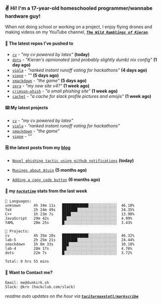 ### ✌️ Hi! I'm a 17-year-old homeschooled programmer/wannabe hardware guy!

When not doing school or working on a project, I enjoy flying drones and making videos on my YouTube channel, [**_`The Wild Ramblings of Kieran`_**](https://youtube.com/@kieran.rambles).

#### 👷 The latest repos I've pushed to

- [`cv`](https://github.com/taciturnaxolotl/cv) - _"my cv powered by latex"_ **(today)**
- [`dots`](https://github.com/taciturnaxolotl/dots) - _"Kieran's opinionated (and probably slightly dumb) nix config"_ **(1 day ago)**
- [`viola`](https://github.com/taciturnaxolotl/viola) - _"ranked instant runoff voting for hackathons"_ **(4 days ago)**
- [`yippe`](https://github.com/taciturnaxolotl/yippe) - _""_ **(5 days ago)**
- [`smackdown`](https://github.com/taciturnaxolotl/smackdown) - _"the game"_ **(5 days ago)**
- [`zera`](https://github.com/taciturnaxolotl/zera) - _"my new site v4?"_ **(1 week ago)**
- [`crimson-phish`](https://github.com/taciturnaxolotl/crimson-phish) - _"a small phishing site"_ **(1 week ago)**
- [`cachet`](https://github.com/taciturnaxolotl/cachet) - _"a cache for slack profile pictures and emojis"_ **(1 week ago)**

#### ⌨️ My latest projects

- [`cv`](https://github.com/taciturnaxolotl/cv) - _"my cv powered by latex"_
- [`viola`](https://github.com/taciturnaxolotl/viola) - _"ranked instant runoff voting for hackathons"_
- [`smackdown`](https://github.com/taciturnaxolotl/smackdown) - _"the game"_
- [`yippe`](https://github.com/taciturnaxolotl/yippe) - _""_

#### 🗒️ the latest posts from my [blog](https://dunkirk.sh)

- [`Novel phishing tactic using github notifications`](https://dunkirk.sh/blog/github-phishing/) **(today)**

- [`Musings about Atuin`](https://dunkirk.sh/blog/atuin/) **(5 months ago)**

- [`Adding a copy code button`](https://dunkirk.sh/blog/adding-a-copy-button/) **(6 months ago)**



#### 📡 my [_`hackatime`_](https://waka.hackclub.com) stats from the last week

```text
💾 Languages:
unknown      4h 34m 11s   ████████████░░░░░░░░░░░░░  46.10%
TeX          2h 24m 49s   ███████░░░░░░░░░░░░░░░░░░  24.35%
C++          1h 23m 7s    ████░░░░░░░░░░░░░░░░░░░░░  13.98%
JavaScript   29m 42s      ██░░░░░░░░░░░░░░░░░░░░░░░  4.99%
YAML         20m 25s      █░░░░░░░░░░░░░░░░░░░░░░░░  3.43%

💼 Projects:
cv           4h 35m 28s   ████████████░░░░░░░░░░░░░  46.32%
lab-5        2h 25m 21s   ███████░░░░░░░░░░░░░░░░░░  24.44%
smackdown    1h 0m 33s    ███░░░░░░░░░░░░░░░░░░░░░░  10.18%
lab-4        28m 17s      ██░░░░░░░░░░░░░░░░░░░░░░░  4.76%
dots         22m 7s       █░░░░░░░░░░░░░░░░░░░░░░░░  3.72%

Total: 9 hrs 55 mins
```

#### 📮 Want to Contact me?

```text
Email: me@dunkirk.sh
Slack: @krn (hackclub.com/slack)
```

_readme auto updates on the hour via [**`taciturnaxolotl/markscribe`**](https://github.com/taciturnaxolotl/markscribe)_
